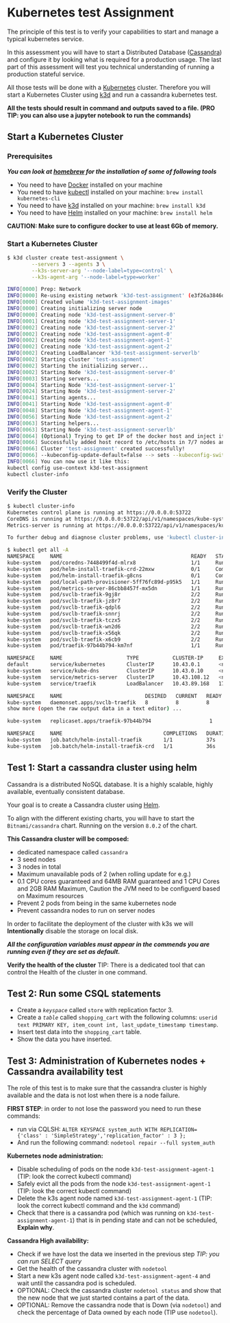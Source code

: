# Kubernetes test Assignment

The principle of this test is to verify your capabilities to start and manage a typical kubernetes service. 

In this assessment you will have to start a Distributed Database ([Cassandra](https://cassandra.apache.org/)) and configure it by looking what is required for a production usage. The last part of this assessment will test you technical understanding of running a production stateful service.

All those tests will be done with a [Kubernetes](https://kubernetes.io/) cluster. Therefore you will start a Kubernetes Cluster using [k3d](https://k3d.io) and run a cassandra kubernetes test.


**All the tests should result in command and outputs saved to a file. (PRO TIP: you can also use a jupyter notebook to run the commands)**

## Start a Kubernetes Cluster
### Prerequisites
***You can look at [homebrew](https://brew.sh) for the installation of some of following tools***

- You need to have [Docker](https://www.docker.com/) installed on your machine
- You need to have [kubectl](https://kubernetes.io/docs/tasks/tools/install-kubectl/) installed on your machine: `brew install kubernetes-cli`
- You need to have [k3d](https://k3d.io) installed on your machine: `brew install k3d`
- You need to have [Helm](https://helm.sh) installed on your machine: `brew install helm`



**CAUTION: Make sure to configure docker to use at least 6Gb of memory.**

### Start a Kubernetes Cluster
```bash
$ k3d cluster create test-assignment \
		--servers 3 --agents 3 \
		--k3s-server-arg '--node-label=type=control' \
		--k3s-agent-arg '--node-label=type=worker'

INFO[0000] Prep: Network
INFO[0000] Re-using existing network 'k3d-test-assignment' (e3f26a3846de7e8058ea33545273d16fee8f0e96fd20fea494725b382ca792fa)
INFO[0000] Created volume 'k3d-test-assignment-images'
INFO[0000] Creating initializing server node
INFO[0000] Creating node 'k3d-test-assignment-server-0'
INFO[0001] Creating node 'k3d-test-assignment-server-1'
INFO[0002] Creating node 'k3d-test-assignment-server-2'
INFO[0002] Creating node 'k3d-test-assignment-agent-0'
INFO[0002] Creating node 'k3d-test-assignment-agent-1'
INFO[0002] Creating node 'k3d-test-assignment-agent-2'
INFO[0002] Creating LoadBalancer 'k3d-test-assignment-serverlb'
INFO[0002] Starting cluster 'test-assignment'
INFO[0002] Starting the initializing server...
INFO[0002] Starting Node 'k3d-test-assignment-server-0'
INFO[0003] Starting servers...
INFO[0004] Starting Node 'k3d-test-assignment-server-1'
INFO[0024] Starting Node 'k3d-test-assignment-server-2'
INFO[0041] Starting agents...
INFO[0041] Starting Node 'k3d-test-assignment-agent-0'
INFO[0048] Starting Node 'k3d-test-assignment-agent-1'
INFO[0056] Starting Node 'k3d-test-assignment-agent-2'
INFO[0063] Starting helpers...
INFO[0063] Starting Node 'k3d-test-assignment-serverlb'
INFO[0064] (Optional) Trying to get IP of the docker host and inject it into the cluster as 'host.k3d.internal' for easy access
INFO[0066] Successfully added host record to /etc/hosts in 7/7 nodes and to the CoreDNS ConfigMap
INFO[0066] Cluster 'test-assignment' created successfully!
INFO[0066] --kubeconfig-update-default=false --> sets --kubeconfig-switch-context=false
INFO[0066] You can now use it like this:
kubectl config use-context k3d-test-assignment
kubectl cluster-info
```

### Verify the Cluster
```bash
$ kubectl cluster-info
Kubernetes control plane is running at https://0.0.0.0:53722
CoreDNS is running at https://0.0.0.0:53722/api/v1/namespaces/kube-system/services/kube-dns:dns/proxy
Metrics-server is running at https://0.0.0.0:53722/api/v1/namespaces/kube-system/services/https:metrics-server:/proxy

To further debug and diagnose cluster problems, use 'kubectl cluster-info dump'.
```

```bash
$ kubectl get all -A
NAMESPACE     NAME                                          READY   STATUS      RESTARTS   AGE
kube-system   pod/coredns-7448499f4d-mlrx8                  1/1     Running     0          83s
kube-system   pod/helm-install-traefik-crd-22mxw            0/1     Completed   0          83s
kube-system   pod/helm-install-traefik-g8cns                0/1     Completed   0          83s
kube-system   pod/local-path-provisioner-5ff76fc89d-p95k5   1/1     Running     0          83s
kube-system   pod/metrics-server-86cbb8457f-mx5dn           1/1     Running     0          83s
kube-system   pod/svclb-traefik-9gj8r                       2/2     Running     0          36s
kube-system   pod/svclb-traefik-jz8r7                       2/2     Running     0          28s
kube-system   pod/svclb-traefik-qdpl6                       2/2     Running     0          47s
kube-system   pod/svclb-traefik-snnrj                       2/2     Running     0          47s
kube-system   pod/svclb-traefik-tczx5                       2/2     Running     0          47s
kube-system   pod/svclb-traefik-wn2d6                       2/2     Running     0          47s
kube-system   pod/svclb-traefik-x56qk                       2/2     Running     0          20s
kube-system   pod/svclb-traefik-x6cb9                       2/2     Running     0          45s
kube-system   pod/traefik-97b44b794-km7nf                   1/1     Running     0          47s

NAMESPACE     NAME                     TYPE           CLUSTER-IP     EXTERNAL-IP                                                                               PORT(S)                      AGE
default       service/kubernetes       ClusterIP      10.43.0.1      <none>                                                                                    443/TCP                      100s
kube-system   service/kube-dns         ClusterIP      10.43.0.10     <none>                                                                                    53/UDP,53/TCP,9153/TCP       96s
kube-system   service/metrics-server   ClusterIP      10.43.108.12   <none>                                                                                    443/TCP                      94s
kube-system   service/traefik          LoadBalancer   10.43.89.168   172.25.0.2,172.25.0.3,172.25.0.4,172.25.0.5,172.25.0.6,172.25.0.7,172.25.0.8,172.25.0.9   80:32625/TCP,443:31157/TCP   47s

NAMESPACE     NAME                           DESIRED   CURRENT   READY   UP-TO-DATE   AVAILABLE   NODE SELECTOR   AGE
kube-system   daemonset.apps/svclb-traefik   8         8         8       8            8           <none>          47s
show more (open the raw output data in a text editor) ...

kube-system   replicaset.apps/traefik-97b44b794                   1         1         1       47s

NAMESPACE     NAME                                 COMPLETIONS   DURATION   AGE
kube-system   job.batch/helm-install-traefik       1/1           37s        93s
kube-system   job.batch/helm-install-traefik-crd   1/1           36s        93s
```

## Test 1: Start a cassandra cluster using helm
Cassandra is a distributed NoSQL database. It is a highly scalable, highly available, eventually consistent database.

Your goal is to create a Cassandra cluster using [Helm](https://helm.sh).

To align with the different existing charts, you will have to start the `Bitnami/cassandra` chart. Running on the version `8.0.2` of the chart.

**This Cassandra cluster will be composed:**
- dedicated namespace called `cassandra`
- 3 seed nodes
- 3 nodes in total
- Maximum unavailable pods of 2 (when rolling update for e.g.)
- 0.1 CPU cores guaranteed and 64MB RAM guaranteed and 1 CPU Cores and 2GB RAM Maximum, Caution the JVM need to be configuerd based on Maximum resources
- Prevent 2 pods from being in the same kubernetes node
- Prevent cassandra nodes to run on server nodes


In order to facilitate the deployment of the cluster with k3s we will **Intentionally** disable the storage on local disk.

***All the configuration variables must appear in the commends you are running even if they are set as default.***

**Verify the health of the cluster**
TIP: There is a dedicated tool that can control the Health of the cluster in one command.

## Test 2: Run some CSQL statements
- Create a *`keyspace`* called `store` with replication factor 3.
- Create a *`table`* called `shopping_cart` with the following columns: `userid text PRIMARY KEY, item_count int, last_update_timestamp timestamp`.
- Insert test data into the `shopping_cart` table.
- Show the data you have inserted.

## Test 3: Administration of Kubernetes nodes + Cassandra availability test
The role of this test is to make sure that the cassandra cluster is highly available and the data is not lost when there is a node failure.

**FIRST STEP**: in order to not lose the password you need to run these commands: 
- run via CQLSH: `ALTER KEYSPACE system_auth WITH REPLICATION= {'class' : 'SimpleStrategy','replication_factor' : 3 };`
- And run the following command: `nodetool repair --full system_auth`

**Kubernetes node administration:**
- Disable scheduling of pods on the node `k3d-test-assignment-agent-1` (TIP: look the correct kubectl command)
- Safely evict all the pods from the node `k3d-test-assignment-agent-1` (TIP: look the correct kubectl command)
- Delete the k3s agent node named `k3d-test-assignment-agent-1` (TIP: look the correct kubectl command and the `k3d` command)
- Check that there is a cassandra pod (which was running on `k3d-test-assignment-agent-1`) that is in pending state and can not be scheduled, **Explain why**.

**Cassandra High availability:**
- Check if we have lost the data we inserted in the previous step *TIP: you can run SELECT query*
- Get the health of the cassandra cluster with `nodetool`
- Start a new k3s agent node called `k3d-test-assignment-agent-4` and wait until the cassandra pod is scheduled.
- OPTIONAL: Check the cassandra cluster `nodetool status` and show that the new node that we just started contains a part of the data.
- OPTIONAL: Remove the cassandra node that is Down (via `nodetool`) and check the percentage of Data owned by each node (TIP use `nodetool`).
